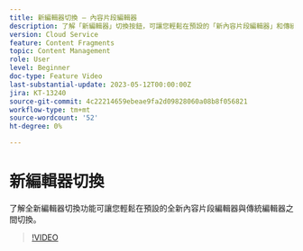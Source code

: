 ```yaml
---
title: 新編輯器切換 — 內容片段編輯器
description: 了解「新編輯器」切換按鈕，可讓您輕鬆在預設的「新內容片段編輯器」和傳統編輯器之間切換。
version: Cloud Service
feature: Content Fragments
topic: Content Management
role: User
level: Beginner
doc-type: Feature Video
last-substantial-update: 2023-05-12T00:00:00Z
jira: KT-13240
source-git-commit: 4c22214659ebeae9fa2d09828060a08b8f056821
workflow-type: tm+mt
source-wordcount: '52'
ht-degree: 0%

---
```



# 新編輯器切換

了解全新編輯器切換功能可讓您輕鬆在預設的全新內容片段編輯器與傳統編輯器之間切換。

>[!VIDEO](https://video.tv.adobe.com/v/3419312/?learn=on)
